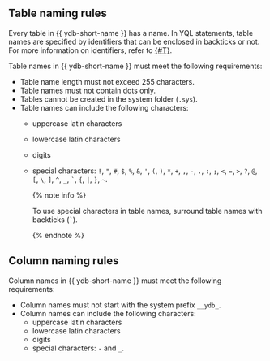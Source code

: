 ## Table naming rules

Every table in {{ ydb-short-name }} has a name. In YQL statements, table names are specified by identifiers that can be enclosed in backticks or not. For more information on identifiers, refer to [{#T}](../../../yql/reference/syntax/lexer.md#keywords-and-ids).

Table names in {{ ydb-short-name }} must meet the following requirements:

- Table name length must not exceed 255 characters.
- Table names must not contain dots only.
- Tables cannot be created in the system folder (`.sys`).
- Table names can include the following characters:
    - uppercase latin characters
    - lowercase latin characters
    - digits
    - special characters: `!`, `"`, `#`, `$`, `%`, `&`, `'`, `(`, `)`, `*`, `+`, `,`, `-`, `.`, `:`, `;`, `<`, `=`, `>`, `?`, `@`, `[`, `\`, `]`, `^`, `_`, `` ` ``, `{`, `|`, `}`, `~`.

        {% note info %}

        To use special characters in table names, surround table names with backticks (`` ` ``).

        {% endnote %}

## Column naming rules

Column names in {{ ydb-short-name }} must meet the following requirements:

- Column names must not start with the system prefix `__ydb_`.
- Column names can include the following characters:
    - uppercase latin characters
    - lowercase latin characters
    - digits
    - special characters: `-` and `_`.

